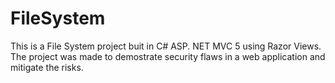 # FileSystem

This is a File System project buit in C# ASP. NET MVC 5 using Razor Views.
The project was made to demostrate security flaws in a web application and mitigate the risks.
